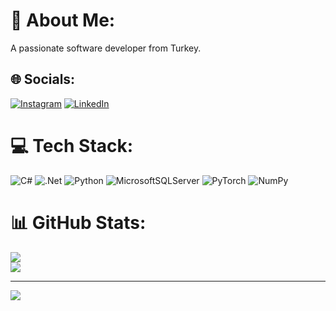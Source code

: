 # 💫 About Me:
A passionate software developer from Turkey.


## 🌐 Socials:
[![Instagram](https://img.shields.io/badge/Instagram-%23E4405F.svg?logo=Instagram&logoColor=white)](https://instagram.com/furkangokirmakk) [![LinkedIn](https://img.shields.io/badge/LinkedIn-%230077B5.svg?logo=linkedin&logoColor=white)](https://linkedin.com/in/furkangokirmak) 

# 💻 Tech Stack:
![C#](https://img.shields.io/badge/c%23-%23239120.svg?style=flat&logo=c-sharp&logoColor=white) ![.Net](https://img.shields.io/badge/.NET-5C2D91?style=flat&logo=.net&logoColor=white) ![Python](https://img.shields.io/badge/python-3670A0?style=flat&logo=python&logoColor=ffdd54) ![MicrosoftSQLServer](https://img.shields.io/badge/Microsoft%20SQL%20Server-CC2927?style=flat&logo=microsoft%20sql%20server&logoColor=white) ![PyTorch](https://img.shields.io/badge/PyTorch-%23EE4C2C.svg?style=flat&logo=PyTorch&logoColor=white) ![NumPy](https://img.shields.io/badge/numpy-%23013243.svg?style=flat&logo=numpy&logoColor=white)
# 📊 GitHub Stats:
![](https://github-readme-streak-stats.herokuapp.com/?user=furkangokirmak&theme=dark&hide_border=false)<br/>
![](https://github-readme-stats.vercel.app/api/top-langs/?username=furkangokirmak&theme=dark&hide_border=false&include_all_commits=true&count_private=false&layout=compact)

---
[![](https://visitcount.itsvg.in/api?id=furkangokirmak&icon=3&color=0)](https://visitcount.itsvg.in)

<!-- Proudly created with GPRM ( https://gprm.itsvg.in ) -->
